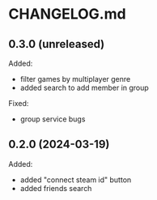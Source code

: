 # CHANGELOG.md

## 0.3.0 (unreleased)

Added:

- filter games by multiplayer genre
- added search to add member in group

Fixed:

- group service bugs


## 0.2.0 (2024-03-19)

Added:

- added "connect steam id" button
- added friends search